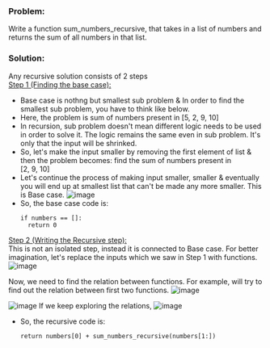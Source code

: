 ### Problem:
Write a function sum_numbers_recursive, that takes in a list of numbers and returns 
the sum of all numbers in that list. 

### Solution:
Any recursive solution consists of 2 steps<br/>
<ins>Step 1 (Finding the base case):</ins>
* Base case is nothng but smallest sub problem & In order to find the smallest sub problem, 
  you have to think like below. 
* Here, the problem is sum of numbers present in [5, 2, 9, 10]
* In recursion, sub problem doesn't mean different logic needs to be used in order to solve it.
  The logic remains the same even in sub problem. It's only that the input will be shrinked.
* So, let's make the input smaller by removing the first element of list & then the problem 
  becomes: find the sum of numbers present in <br/>[2, 9, 10]
* Let's continue the process of making input smaller, smaller & eventually you will end up 
  at smallest list that can't be made any more smaller. This is Base case.
![image](https://github.com/user-attachments/assets/5e038da8-f8f2-4c99-a105-6db1c134e81c)
* So, the base case code is:
  ```
  if numbers == []:
    return 0
  ```
<ins>Step 2 (Writing the Recursive step):</ins><br/>
This is not an isolated step, instead it is connected to Base case. For better imagination, let's 
replace the inputs which we saw in Step 1 with functions.
![image](https://github.com/user-attachments/assets/138d8905-a972-4780-a829-e0806ffe06de)

Now, we need to find the relation between functions. For example, will try to find out the relation
between first two functions.
![image](https://github.com/user-attachments/assets/03aa174a-9705-4355-b58f-6bf25226bd8c)

![image](https://github.com/user-attachments/assets/0fc99c38-dc8e-483c-bb86-11b5b77e76c6)
If we keep exploring the relations,
![image](https://github.com/user-attachments/assets/35d5768e-2a21-49bb-a12a-d1b4e5347e85)
* So, the recursive code is:
  ```
  return numbers[0] + sum_numbers_recursive(numbers[1:])
  ```








